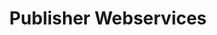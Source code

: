 ---
# Github project slug used to link to the project page
slug: publisher-webservices
title: Publisher Webservices
# image used for the project overview (see assets/img folder)
img: header_800_Webservices.jpg
# text for HTML alt tag
alt: affilinet Publisher Webservices
# description used for the project overview
description: Get access to your <b>publisher account, statistics, programs</b> and more.
# published: the project is only shown on the project overview page if set to true
published: true
# position: used for sorting the projects on the overview page 
position: 7

---